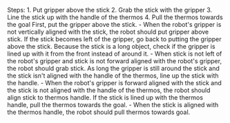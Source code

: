 

Steps:  1. Put gripper above the stick  2. Grab the stick with the gripper  3. Line the stick up with the handle of the thermos  4. Pull the thermos towards the goal
    First, put the gripper above the stick.
    - When the robot's gripper is not vertically aligned with the stick, the robot should put gripper above stick.
    If the stick becomes left of the gripper, go back to putting the gripper above the stick. Because the stick is a long object, check if the gripper is lined up with it from the front instead of around it.
    - When stick is not left of the robot's gripper and stick is not forward aligned with the robot's gripper, the robot should grab stick.
    As long the gripper is still around the stick and the stick isn't aligned with the handle of the thermos, line up the stick with the handle.
    - When the robot's gripper is forward aligned with the stick and the stick is not aligned with the handle of the thermos, the robot should align stick to thermos handle.
    If the stick is lined up with the thermos handle, pull the thermos towards the goal.
    - When the stick is aligned with the thermos handle, the robot should pull thermos towards goal.